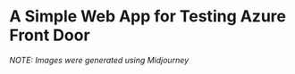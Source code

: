 # A Simple Web App for Testing Azure Front Door



*NOTE: Images were generated using Midjourney*



